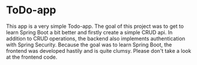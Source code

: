# ToDo-app
This app is a very simple Todo-app. The goal of this project was to get to learn Spring Boot a bit better and firstly create a simple CRUD api. In addition to CRUD operations, the backend also implements authentication with Spring Security. Because the goal was to learn Spring Boot, the frontend was developed hastily and is quite clumsy. Please don't take a look at the frontend code. 
